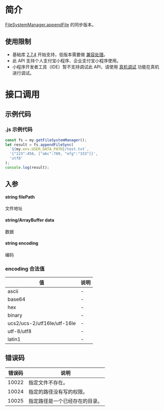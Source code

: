 # 简介

[FileSystemManager.appendFile](https://opendocs.alipay.com/mini/api/0228qi) 的同步版本。

## 使用限制

- 基础库 [2.7.4](https://opendocs.alipay.com/mini/framework/lib-upgrade-v2) 开始支持，低版本需要做 [兼容处理](https://docs.alipay.com/mini/framework/compatibility)。
- 此 API 支持个人支付宝小程序、企业支付宝小程序使用。
- 小程序开发者工具（IDE）暂不支持调试此 API，请使用 [真机调试](https://opendocs.alipay.com/mini/ide/remote-debug) 功能在真机进行调试。

# 接口调用

## 示例代码

### .js 示例代码

```javascript
const fs = my.getFileSystemManager();
let result = fs.appendFileSync(
  `${my.env.USER_DATA_PATH}/test.txt`,
  '{"123":456, ["abc":789, "efg":"333"]}',
  'utf8'
);
console.log(result);
```

## 入参

#### string filePath

文件地址

#### string/ArrayBuffer data

数据

#### string encoding

编码

### encoding 合法值

| **值**                      | **说明** |
| --------------------------- | -------- |
| ascii                       | -        |
| base64                      | -        |
| hex                         | -        |
| binary                      | -        |
| ucs2/ucs-2/utf16le/utf-16le | -        |
| utf-8/utf8                  | -        |
| latin1                      | -        |

## 错误码

| **错误码** | **说明**                       |
| ---------- | ------------------------------ |
| 10022      | 指定文件不存在。               |
| 10024      | 指定的路径没有写的权限。       |
| 10025      | 指定路径是一个已经存在的目录。 |
